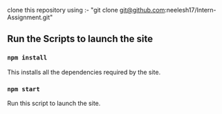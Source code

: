 clone this repository using :- "git clone git@github.com:neelesh17/Intern-Assignment.git"
## Run the Scripts to launch the site

### `npm install`
This installs all the dependencies required by the site.

### `npm start`
Run this script to launch the site.
